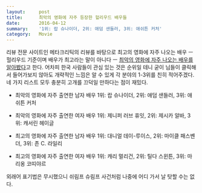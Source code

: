 ```yaml
---
layout:     post
title:      최악의 영화에 자주 등장한 헐리우드 배우들
date:       2016-04-12
summary:    '1위: 랍 슈나이더, 2위: 애덤 샌들러, 3위: 애쉬튼 커처'
category:	Movie
---
```


리뷰 전문 사이트인 메타크리틱의 리뷰를 바탕으로 최고의 영화에 자주 나오는 배우 ㅡ 헐리우드 기준이며 배우가 최고라는 말이 아니다 ㅡ [최악의 영화에 자주 나오는 배우를 알아봤다](http://www.vox.com/2016/4/11/11381206/worst-actors-hollywood)고 한다. 어차피 한국 사람들이 관심 있는 것은 순위일 테니 굳이 님들이 클릭해서 들어가보지 않아도 개략적인 느낌은 알 수 있게 각 분야의 1-3위를 친히 적어주겠다. 네 가지 리스트 모두 충분히 고개를 끄덕일 만하다는 점이 재밌다.

- 최악의 영화에 자주 출연한 남자 배우
1위: 랍 슈나이더, 2위: 애덤 샌들러, 3위: 애쉬튼 커처

- 최악의 영화에 자주 출연한 여자 배우
1위: 제니퍼 러브 휴잇, 2위: 제시카 알바, 3위: 캐서린 헤이글

- 최고의 영화에 자주 출연한 남자 배우
1위: 대니얼 데이-루이스, 2위: 마이클 패스벤더, 3위: 존 C. 라일리

- 최고의 영화에 자주 출연한 여자 배우
1위: 캐리 멀리건, 2위: 틸다 스윈튼, 3위: 마리옹 코띠야르

외래어 표기법은 무시했으니 쉬림프 슈림프 사건처럼 나중에 어디 가서 날 탓할 수는 없다.
